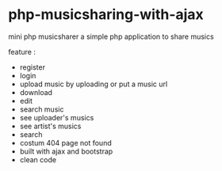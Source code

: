 # php-musicsharing-with-ajax
mini php musicsharer
a simple php application to share musics

feature :
- register
- login
- upload music by uploading or put a music url
- download
- edit
- search music
- see uploader's musics
- see artist's musics
- search
- costum 404 page not found
- built with ajax and bootstrap
- clean code
